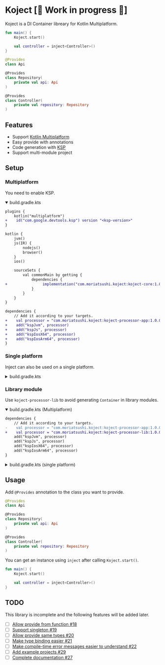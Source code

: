 # Koject  [🚧 Work in progress 🚧]
Koject is a DI Container libreary for Kotlin Multiplatform.

```kotlin
fun main() {
    Koject.start()

    val controller = inject<Controller>()
}

@Provides
class Api

@Provides
class Repository(
    private val api: Api
)

@Provides
class Controller(
    private val repository: Repository
)
```

## Features

* Support [Kotlin Multiplatform](https://kotlinlang.org/docs/multiplatform.html)
* Easy provide with annotations
* Code generation with [KSP](https://github.com/google/ksp)
* Support multi-module project

## Setup
### Multiplatform

You need to enable KSP.

<details open><summary>build.gradle.kts</summary>

```diff
plugins {
    kotlin("multiplatform")
+    id("com.google.devtools.ksp") version "<ksp-version>"
}

kotlin {
    jvm()
    js(IR) {
        nodejs()
        browser()
    }
    ios()

    sourceSets {
        val commonMain by getting {
            dependencies {
+                implementation("com.moriatsushi.koject:koject-core:1.0.0-alpha01")
            }
        }
    }
}

dependencies {
    // Add it according to your targets.
+    val processor = "com.moriatsushi.koject:koject-processor-app:1.0.0-alpha01"
+    add("kspJvm", processor)
+    add("kspJs", processor)
+    add("kspIosX64", processor)
+    add("kspIosArm64", processor)
}
```
</details>

### Single platform

Inject can also be used on a single platform.

<details><summary>build.gradle.kts</summary>

```diff
plugins {
    kotlin("<target>")
+    id("com.google.devtools.ksp") version "<ksp-version>"
}

dependencies {
+    implementation("com.moriatsushi.koject:koject-core:1.0.0-alpha01")
+    ksp("com.moriatsushi.koject:koject-processor-app:1.0.0-alpha01")
}
```

</details>

### Library module
Use `koject-processor-lib` to avoid generating `Container` in library modules.

<details open><summary>build.gradle.kts (Multiplatform)</summary>

```diff
dependencies {
    // Add it according to your targets.
-    val processor = "com.moriatsushi.koject:koject-processor-app:1.0.0-alpha01"
+    val processor = "com.moriatsushi.koject:koject-processor-lib:1.0.0-alpha01"
    add("kspJvm", processor)
    add("kspJs", processor)
    add("kspIosX64", processor)
    add("kspIosArm64", processor)
}
```

</details>

<details><summary>build.gradle.kts (single platform)</summary>

```diff
dependencies {
    implementation("com.moriatsushi.koject:koject-core:1.0.0-alpha01")
-    ksp("com.moriatsushi.koject:koject-processor-app:1.0.0-alpha01")
+    ksp("com.moriatsushi.koject:koject-processor-app:1.0.0-alpha01")
}
```

</details>

## Usage
Add `@Provides` annotation to the class you want to provide.

```kotlin
@Provides
class Api

@Provides
class Repository(
    private val api: Api
)

@Provides
class Controller(
    private val repository: Repository
)
```

You can get an instance using `inject` after calling `Koject.start()`.

```kotlin
fun main() {
    Koject.start()

    val controller = inject<Controller>()
}
```

## TODO
This library is incomplete and the following features will be added later.

- [ ] [Allow provide from function #18](https://github.com/Mori-Atsushi/koject/issues/18)
- [ ] [Support singleton #19](https://github.com/Mori-Atsushi/koject/issues/19)
- [ ] [Allow provide same types #20](https://github.com/Mori-Atsushi/koject/issues/20)
- [ ] [Make type binding easier #21](https://github.com/Mori-Atsushi/koject/issues/21)
- [ ] [Make compile-time error messages easier to understand #22](https://github.com/Mori-Atsushi/koject/issues/22)
- [ ] [Add example projects #29](https://github.com/Mori-Atsushi/koject/issues/29)
- [ ] [Complete documentation #27](https://github.com/Mori-Atsushi/koject/issues/27)
